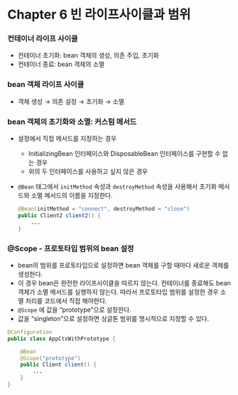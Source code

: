 # Chapter 6 빈 라이프사이클과 범위

### 컨테이너 라이프 사이클

- 컨테이너 초기화: bean 객체의 생성, 의존 주입, 초기화
- 컨테이너 종료: bean 객체의 소멸

### bean 객체 라이프 사이클

- 객체 생성 → 의존 설정 → 초기화 → 소멸

### bean 객체의 초기화와 소멸: 커스텀 메서드

- 설정에서 직접 메서드를 지정하는 경우
    - InitializingBean 인터페이스와 DisposableBean 인터페이스를 구현할 수 없는 경우
    - 위의 두 인터페이스를 사용하고 싶지 않은 경우
- `@Bean` 태그에서 `initMethod` 속성과 `destroyMethod` 속성을 사용해서 초기화 메서드와 소멸 메서드의 이름을 지정한다.

    ```java
    @Bean(initMethod = "connect", destroyMethod = "close")
    public Client2 client2() {
        ...
    }
    ```


### @Scope - 프로토타입 범위의 bean 설정

- bean의 범위를 프로토타입으로 설정하면 bean 객체를 구할 때마다 새로운 객체를 생성한다.
- 이 경우 bean은 완전한 라이프사이클을 따르지 않는다. 컨테이너를 종료해도 bean 객체가 소멸 메서드를 실행하지 않는다. 따라서 프로토타입 범위를 설정한 경우 소멸 처리를 코드에서 직접 해야한다.
- `@Scope` 에 값을 “prototype”으로 설정한다.
- 값을 “singleton”으로 설정하면 싱글톤 범위를 명시적으로 지정할 수 있다.

```java
@Configuration
public class AppCtxWithPrototype {

    @Bean
    @Scope("prototype") 
    public Client client() {
        ...
    }
}
```
